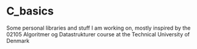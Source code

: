 # C_basics
Some personal libraries and stuff I am working on, mostly inspired by the 02105 Algoritmer og Datastrukturer course at the Technical University of Denmark
